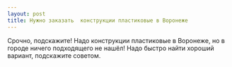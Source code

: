 ```yaml
---
layout: post 
title: Нужно заказать  конструкции пластиковые в Воронеже 
--- 
```

Срочно, подскажите! Надо  конструкции пластиковые в Воронеже, но в городе ничего подходящего не нашёл! Надо быстро найти хороший вариант, подскажите советом.